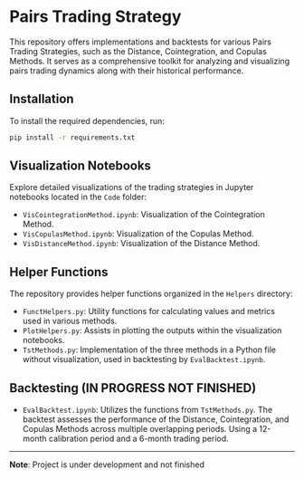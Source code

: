 # Pairs Trading Strategy

This repository offers implementations and backtests for various Pairs Trading Strategies, such as the Distance, Cointegration, and Copulas Methods. It serves as a comprehensive toolkit for analyzing and visualizing pairs trading dynamics along with their historical performance.

## Installation

To install the required dependencies, run:

```bash
pip install -r requirements.txt
```

## Visualization Notebooks

Explore detailed visualizations of the trading strategies in Jupyter notebooks located in the `Code` folder:

- `VisCointegrationMethod.ipynb`: Visualization of the Cointegration Method.
- `VisCopulasMethod.ipynb`: Visualization of the Copulas Method.
- `VisDistanceMethod.ipynb`: Visualization of the Distance Method.

## Helper Functions

The repository provides helper functions organized in the `Helpers` directory:

- `FunctHelpers.py`: Utility functions for calculating values and metrics used in various methods.
- `PlotHelpers.py`: Assists in plotting the outputs within the visualization notebooks.
- `TstMethods.py`: Implementation of the three methods in a Python file without visualization, used in backtesting by `EvalBacktest.ipynb`.

## Backtesting (IN PROGRESS NOT FINISHED)

- `EvalBacktest.ipynb`: Utilizes the functions from `TstMethods.py`. The backtest assesses the performance of the Distance, Cointegration, and Copulas Methods across multiple overlapping periods. Using a 12-month calibration period and a 6-month trading period.

---

**Note**: Project is under development and not finished

